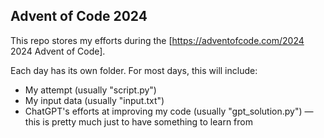 ## Advent of Code 2024

This repo stores my efforts during the [https://adventofcode.com/2024 2024 Advent of Code].

Each day has its own folder. For most days, this will include:
- My attempt (usually "script.py")
- My input data (usually "input.txt")
- ChatGPT's efforts at improving my code (usually "gpt_solution.py") — this is pretty much just to have something to learn from
